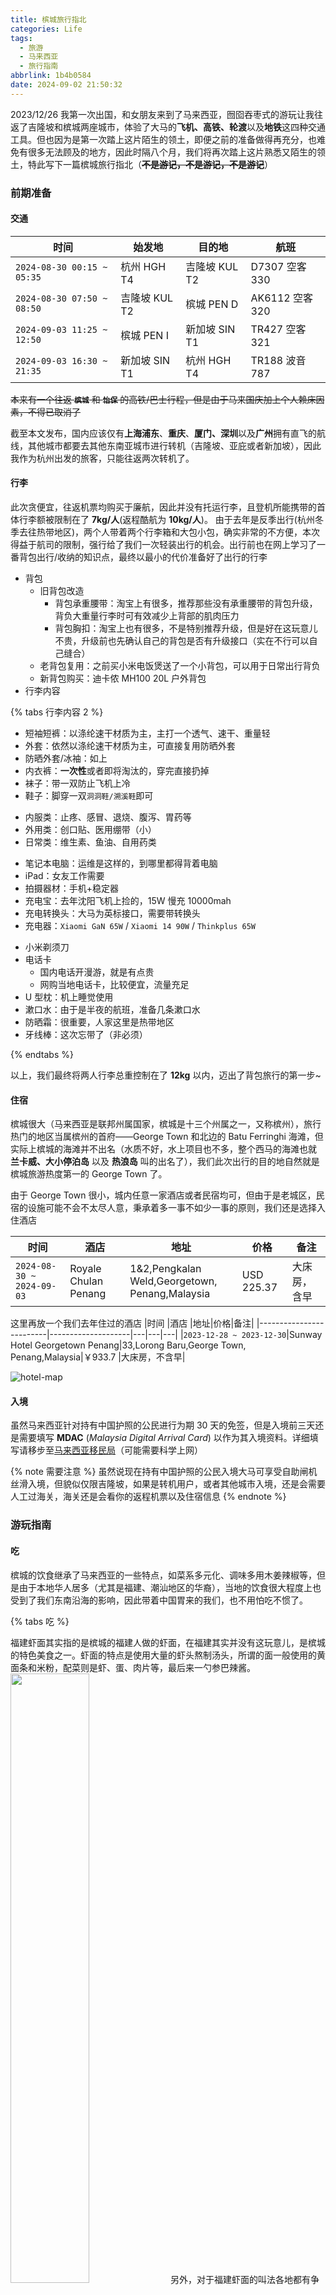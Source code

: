 ```yaml
---
title: 槟城旅行指北
categories: Life
tags:
  - 旅游
  - 马来西亚
  - 旅行指南
abbrlink: 1b4b0584
date: 2024-09-02 21:50:32
---
```

2023/12/26 我第一次出国，和女朋友来到了马来西亚，囫囵吞枣式的游玩让我往返了吉隆坡和槟城两座城市，体验了大马的**飞机、高铁、轮渡**以及**地铁**这四种交通工具。但也因为是第一次踏上这片陌生的领土，即便之前的准备做得再充分，也难免有很多无法顾及的地方，因此时隔八个月，我们将再次踏上这片熟悉又陌生的领土，特此写下一篇槟城旅行指北（~~**不是游记，不是游记，不是游记**~~）
<!--more-->


### 前期准备

#### 交通
|时间                      |始发地       | 目的地       | 航班   |
|--------------------------|-------------|-------------|-------------|
|`2024-08-30 00:15 ~ 05:35`|杭州 HGH T4  |吉隆坡 KUL T2|D7307 空客330 |
|`2024-08-30 07:50 ~ 08:50`|吉隆坡 KUL T2|槟城 PEN D   |AK6112 空客320|
|`2024-09-03 11:25 ~ 12:50`|槟城 PEN I   |新加坡 SIN T1|TR427 空客321 |
|`2024-09-03 16:30 ~ 21:35`|新加坡 SIN T1|杭州 HGH T4  |TR188 波音787 |

~~本来有一个往返 **`槟城`** 和 **`怡保`** 的高铁/巴士行程，但是由于马来国庆加上个人赖床因素，不得已取消了~~

截至本文发布，国内应该仅有**上海浦东**、**重庆**、**厦门、深圳**以及**广州**拥有直飞的航线，其他城市都要去其他东南亚城市进行转机（吉隆坡、亚庇或者新加坡），因此我作为杭州出发的旅客，只能往返两次转机了。

#### 行李
此次贪便宜，往返机票均购买于廉航，因此并没有托运行李，且登机所能携带的首体行李额被限制在了 **7kg/人**(返程酷航为 **10kg/人**)。
由于去年是反季出行(杭州冬季去往热带地区)，两个人带着两个行李箱和大包小包，确实非常的不方便，本次得益于航司的限制，强行给了我们一次轻装出行的机会。出行前也在网上学习了一番背包出行/收纳的知识点，最终以最小的代价准备好了出行的行李

* 背包
  * 旧背包改造
    * 背包承重腰带：淘宝上有很多，推荐那些没有承重腰带的背包升级，背负大重量行李时可有效减少上背部的肌肉压力
    * 背包胸扣：淘宝上也有很多，不是特别推荐升级，但是好在这玩意儿不贵，升级前也先确认自己的背包是否有升级接口（实在不行可以自己缝合）
  * 老背包复用：之前买小米电饭煲送了一个小背包，可以用于日常出行背负
  * 新背包购买：迪卡侬 MH100 20L 户外背包
* 行李内容
  
{% tabs 行李内容 2 %}
<!-- tab 衣物 -->
  * 短袖短裤：以涤纶速干材质为主，主打一个透气、速干、重量轻
  * 外套：依然以涤纶速干材质为主，可直接复用防晒外套
  * 防晒外套/冰袖：如上
  * 内衣裤：**一次性**或者即将淘汰的，穿完直接扔掉
  * 袜子：带一双防止飞机上冷
  * 鞋子：脚穿一双`洞洞鞋/溯溪鞋`即可
<!-- endtab -->

<!-- tab 药物 -->
  * 内服类：止疼、感冒、退烧、腹泻、胃药等
  * 外用类：创口贴、医用绷带（小）
  * 日常类：维生素、鱼油、自用药类
<!-- endtab -->

<!-- tab 电子产品 -->
  * 笔记本电脑：运维是这样的，到哪里都得背着电脑
  * iPad：女友工作需要
  * 拍摄器材：手机+稳定器
  * 充电宝：去年沈阳飞机上捡的，15W 慢充 10000mah
  * 充电转换头：大马为英标接口，需要带转换头
  * 充电器：`Xiaomi GaN 65W` / `Xiaomi 14 90W` / `Thinkplus 65W`
<!-- endtab -->

<!-- tab 日用品 -->
  * 小米剃须刀
  * 电话卡
    * 国内电话开漫游，就是有点贵
    * 网购当地电话卡，比较便宜，流量充足
  * U 型枕：机上睡觉使用
  * 漱口水：由于是半夜的航班，准备几条漱口水
  * 防晒霜：很重要，人家这里是热带地区
  * 牙线棒：这次忘带了（非必须）
<!-- endtab -->
{% endtabs %}


以上，我们最终将两人行李总重控制在了 **12kg** 以内，迈出了背包旅行的第一步~


#### 住宿
槟城很大（马来西亚是联邦州属国家，槟城是十三个州属之一，又称槟州），旅行热门的地区当属槟州的首府——George Town 和北边的 Batu Ferringhi 海滩，但实际上槟城的海滩并不出名（水质不好，水上项目也不多，整个西马的海滩也就 **兰卡威、大小停泊岛** 以及 **热浪岛** 叫的出名了），我们此次出行的目的地自然就是槟城旅游热度第一的 George Town 了。

由于 George Town 很小，城内任意一家酒店或者民宿均可，但由于是老城区，民宿的设施可能不会不太尽人意，秉承着多一事不如少一事的原则，我们还是选择入住酒店

|时间                      |酒店                |地址|价格|备注|
|-------------------------|--------------------|---|---|---|
|`2024-08-30 ~ 2024-09-03`|Royale Chulan Penang|1&2,Pengkalan Weld,Georgetown,<br>Penang,Malaysia|USD 225.37 |大床房，含早|

这里再放一个我们去年住过的酒店
|时间                      |酒店                |地址|价格|备注|
|-------------------------|--------------------|---|---|---|
|`2023-12-28 ~ 2023-12-30`|Sunway Hotel Georgetown Penang|33,Lorong Baru,George Town,<br>Penang,Malaysia|￥933.7 |大床房，不含早|

![hotel-map](https://blogpic.skyhive.tech/pic/hotel-map.png)

#### 入境
虽然马来西亚针对持有中国护照的公民进行为期 30 天的免签，但是入境前三天还是需要填写 **MDAC** (*Malaysia Digital Arrival Card*) 以作为其入境资料。详细填写请移步至[马来西亚移民局](https://imigresen-online.imi.gov.my/mdac/main#:~:text=How%20to%20register%20Malaysia%20Digital%20Arrival)（可能需要科学上网）

{% note 需要注意 %}
虽然说现在持有中国护照的公民入境大马可享受自助闸机丝滑入境，但貌似仅限吉隆坡，如果是转机用户，或者其他城市入境，还是会需要人工过海关，海关还是会看你的返程机票以及住宿信息
{% endnote %}
### 游玩指南

#### 吃
槟城的饮食继承了马来西亚的一些特点，如菜系多元化、调味多用木姜辣椒等，但是由于本地华人居多（尤其是福建、潮汕地区的华裔），当地的饮食很大程度上也受到了我们东南沿海的影响，因此带着中国胃来的我们，也不用怕吃不惯了。

{% tabs 吃 %}
<!-- tab 福建虾面 -->
福建虾面其实指的是槟城的福建人做的虾面，在福建其实并没有这玩意儿，是槟城的特色美食之一。虾面的特点是使用大量的虾头熬制汤头，所谓的面一般使用的黄面条和米粉，配菜则是虾、蛋、肉片等，最后来一勺参巴辣酱。
<img src="https://blogpic.skyhive.tech/pic/Hokkien%20mee.jpg" width="50%">
另外，对于福建虾面的叫法各地都有争议，槟城、吉隆坡以及新加坡都有福建面的叫法，但是做法多有不同，但在槟城街头大多为福建虾面。由于槟城街头的小摊和档口都有福建虾面，这里则不再单独介绍店面。
<!-- endtab -->

<!-- tab 肉骨茶 -->
> "肉骨"如其名，是以带肉的骨配合中药煲成的汤。而"茶"字则是源自当地一位华人餐厅店主的名字"李文地"，因为卖该种肉骨汤且味道上乘，而被顾客称作"肉骨地"，福建话中的"地"与"茶"音近，故后来被称为"肉骨茶"。食材本身并没有茶叶。
> 
> 肉骨茶通常伴白饭或以油条蘸汤来吃。以酱油、碎红椒和蒜蓉一起调味。通常会奉上中式浓茶解油腻。在马来西亚，肉骨茶是一道典型的早点菜式

以上为维基百科的介绍，在马来，**肉骨茶**还有着干锅和汤锅的版本区分，汤锅就是传统的肉骨茶，而干锅则是大火收汁，做得浓油赤酱的版本（相信上海的朋友应该会比较喜欢）。和福建虾面一样，肉骨茶也基本上可以在各大小吃街和大排档找到，不过根据网友所说，好吃的肉骨茶还是在**吉隆坡**和**巴生**。
<img src="https://blogpic.skyhive.tech/pic/Bak%20Kut%20Teh.jpg" width="50%">

<!-- endtab -->

<!-- tab 海南鸡饭 -->
> 海南鸡饭在马来半岛地区的起源一直都存在争议，但如今普遍被奉为新加坡的国菜。新加坡独立后，华人占该国国民比率较高，比起马来西亚，新加坡政府对于当地传统华人美食更为注重，同时运用各种管道为海南鸡饭进行包装及推销，加上其为全球最国际化的城市之一，有足够平台为美食打知名度，也让当地海南鸡饭得以成为世界知名料理

~~除了前面的福建、潮汕菜系外，槟城还有海南菜，而海南鸡饭就是流行在大街小巷的代表菜。~~ 我一直以为海南鸡饭是海南菜，没想到是去了东南亚的海南人做的菜（当然也可能是早期海南菜系的做法，这里就不再争论出处了），在这里先道个歉

基本上任意一个夜市或者大排档都会有海南鸡饭的身影，口味也比较符合中国胃，相较于之前在吉隆坡商场里和飞机上吃过的海南鸡饭，夜市的这份可太好吃了。
<img src="https://blogpic.skyhive.tech/pic/Hainanese%20Chicken%20Rice.jpg" width="50%">
在槟城的小摊或者档口，海南鸡饭除了白鸡之外，还有我上面吃的烧鸡，所以大家不要喷我吃的不正宗（狗头保命）

<!-- endtab -->

<!-- tab 沙爹 -->
> **沙爹（马来语：Sapi）**是马来西亚槟城地区一种常见的特色小吃，属于马来菜系。

所谓**沙爹**，就是马来的烧烤。和国内烧烤不同的是，沙爹的调味以甜辣为主，香辛料比较单一，不会像国内烧烤有复杂的口感和味道，初次是会有不一样多个感觉，吃多了还是觉得中国的烧烤才是最屌的。
<img src="https://blogpic.skyhive.tech/pic/Sapi.jpg" width="50%">
不过需要多说一句，虽然你在槟城也能见到一些 **`中国烧烤`** 的摊子，但是口味还是被马来本土化过的，和国内烧烤还是有着很大差异，尝个新鲜是没问题的~
<img src="https://blogpic.skyhive.tech/pic/Chinese%20BBQ.jpg" width="50%">

<!-- endtab -->

<!-- tab 炒粉/粿条/蚵仔煎-->
和福建虾面、海南鸡饭这种街头随处可见的中式小吃一样，我们在任意的大排档都能见到**炒河粉**、**炒粿条/粿角**以及**蚵仔煎**的身影，而且这些潮汕小吃也确实深受马来人的喜爱，甚至我们一度见到有些摊位排队爆满，永远是大排长龙，无法近身
<img src="https://blogpic.skyhive.tech/pic/Oyster%20Omelette.jpg" width="50%">
<!-- endtab -->

<!-- tab 中餐炒菜 -->
当年华人下南洋，很多都留在了槟城，至今槟城貌似也是马来华人占比最多的地区，因此在槟城也有很多华人餐馆。但是菜系大多以福建、广东、海南地区为主，并且融合了一些马来本地的特色，这些参观大多活跃在大众点评、小红书、抖音等网络平台上，喜欢网上冲浪的同学可以自行探索，这里就不过多推荐

这里提一个我们去过两次的海鲜餐馆 —— `记得来三定`，老板活跃在小红书，是槟城比较火的餐馆之一，价格不算便宜，但是味道还不错
<img src="https://blogpic.skyhive.tech/pic/sanding%20seafood.jpg" width="50%">
本次菜单：

* 海蟹 x2（甘香）- 84RM
* 姜葱虾姑(小份) - 18RM
* 啤汁排骨(小份) - 18RM
* 印尼咖喱虾 x6 - 36RM

以上折后共消费 148RM (根据当时汇率为 ￥244.84)
  
<!-- endtab -->

<!-- tab 椰浆饭 -->
最后不得不提一下 **`椰浆饭`**，辣死你妈（Nasi Lemak） —— 马来西亚国菜，这玩意儿我是真的吃不惯，一是不习惯用椰浆煮出来的米饭的口感，二是不喜欢其中姜的调味，但是口味这个东西因人而异，所以还是建议大家尝试一下，毕竟是人家的国菜，总有站得住脚的地方~
<img src="https://blogpic.skyhive.tech/pic/Nasi%20Lemak-1.jpg" width="50%">

这里推荐一个档口 —— `Ali Nasi Lemak Daun Pisang`，其中的椰浆饭连续荣获 2023 和 2024 年度的米其林提名，最重要的是价格是真便宜，最低 2RM（￥3.2） 就能吃一份。此外，这个档口是开在一家大排档的门口，前面说到的福建虾面也是在这里吃的
这个虽然看着很寡淡，但仅售 2RM，还要什么自行车
<img src="https://blogpic.skyhive.tech/pic/Nasi%20Lemak-2.jpg" width="50%">
<!-- endtab -->

{% endtabs %}

当然除此之外，槟城还有很多美食没有在这里介绍，除了中式的粿条汤、肉卷、云吞面之外，还有一些印度菜（印度人是马来除了马来人和华人外的第三大人种）和泰国菜，以及马来本土菜系——娘惹菜，所以槟城真的是当之无愧的美食之都，喜欢吃吃吃的朋友真的不容错过。

{% gallery %}
![food-1](https://blogpic.skyhive.tech/pic/food-1.jpg)
![food-2](https://blogpic.skyhive.tech/pic/food-2.jpg)
![food-3](https://blogpic.skyhive.tech/pic/food-3.jpg)
{% endgallery %}

最后给大家推荐一些小吃街：
* Jelutong Night Market：日落洞周五夜市，顾名思义，只有周五才开，别跑空了
* Batu Ferringhi Night Market：如果你晚上住在 Batu Ferringhi，可以去逛一逛，小吃摊多到爆炸，还有两个大排档
* Macallum Street Night Market：五条路夜市，离日落洞和姓氏桥那里的小吃街不远，如果你精力足够的话，可以一直吃
* 姓氏桥：其实这不是个夜市，沿着姓氏桥的大马路，街边全都是小吃摊和大排档
* Gurney Drive Hawker Centre：新关仔角小吃街，这个没去过，据说很有名
* Sunway Hotel 楼下：对的，酒店楼下就是小吃街，上面和下面的一些图片就出自这里，甚至还有下面的猫山王、竹脚以及红虾

#### 喝
{% tabs 喝 %}
说到喝的，就不得提到这里的**`叫水`**文化。当你在一家大排档坐下，会有专门的人来找你点饮品，因为你会发现各大档口中只有这一家是卖饮品的，并且你如果拒绝购买的话，他会收你餐位费（这是网上听来的，我没有尝试过）
<!-- tab 白咖啡 -->
> 白咖啡源于英国统治马来半岛的英属马来亚时期，当时英国雇用当地人做管家及佣人，英国雇主想喝没有加奶的咖啡时，便叫佣人送上黑咖啡，当要喝加奶的咖啡时，便叫佣人送上白咖啡。当时有一位叫曹运廷的当地华人，人称*白叔*，在怡保为英国人家庭当管家，但后来因为爆发二次大战，英国人迁离马来西亚，他便失业了。曹运廷便在怡保推木头车摆卖咖啡维生，他为了迎合当地人的口味，于是在炒咖啡豆时加入焦糖一起炒，使炒出来的咖啡豆有与别不同的风味，而冲调时再加入糖和炼乳，并以**白咖啡**为名售卖，辗转便成为当地的地道咖啡饮料。

以上均为维基百科的说法，诸如此类的传说还有很多，但是白咖啡的招牌确实弥漫在槟城各地，口感和奶咖一样，但是会甜很多~
图右为白咖啡，具体价格忘了，基本上都是在 5RM 左右
<img src="https://blogpic.skyhive.tech/pic/Coffee.jpg" width="50%">
<!-- endtab -->

<!-- tab 果汁 -->
水果，尤其是热带水果，在东南亚都是比较廉价的东西（相较于国内），你可以在各个小摊、档口看到有各种各样的鲜榨果汁、奶茶等饮品。西瓜、橙汁、芒果、菠萝甚至甘蔗等鲜榨果汁，便宜的一份都在 5RM(￥8) 左右。之前在小摊上买了一份甘蔗汁，仅需 3RM(￥5)，对比国内价格真的是香的不行

左边是中杯菠萝汁（10RM），右边是大杯菠萝汁(12RM)
<img src="https://blogpic.skyhive.tech/pic/pineapple%20juice.jpg" width="50%">
<!-- endtab -->

<!-- tab 煎蕊 -->
**煎蕊（Cendol）** 是一种源自东南亚的传统甜点，尤其在马来西亚、新加坡、印度尼西亚和泰国非常受欢迎。它的主要成分包括绿色条状的米粉（通常是用香兰叶汁染色的）、椰奶、棕榈糖浆和刨冰，除此之外可以加入各种水果组合成不够的口味，既然来到马来了，那得尝一尝**榴莲煎蕊**了~~
<img src="https://blogpic.skyhive.tech/pic/Cendol.jpg" width="50%">
<!-- endtab -->

{% endtabs %}
#### 玩

{% tabs 玩 %}
<!-- tab 升旗山 -->
> 升旗山的名字来源于18世纪末，当时英国东印度公司的官员们会在山顶升起旗帜，以示对槟城的控制。山顶的旗杆成为了地标，因此得名**升旗山**

升旗山又名槟榔山（Penang Hill），最高海拔不到 900米，可徒步攀爬也可乘坐缆车上山。缆车分普通通道和快速通道，如果是节假日建议买快速通道（排队一个多小时真的很难顶）；快速通道一个人*80RM*，普通通道一个人*30RM*。

山上风景很好，是天然的热带雨林，在山顶既能领略到生物多样性，也能纵览槟城全景。另外根据初中地理所学，山顶具有 900M 的海拔，气温会比山脚要低 5-6℃，所以在山顶漫步还是很凉快的~
![Penang Hill](https://blogpic.skyhive.tech/pic/Penang%20Hill.jpg)
升旗山本身没有门票，但是山上有很多游玩项目，如生态园、缆车、游客车等均是收费活动，如果实在囊中羞涩可在山顶小径漫步，寻找野生的猴哥🐒和龟酱🐢，领略大自然的魅力

<!-- endtab -->

<!-- tab 壁画街 -->
壁画是槟城独特的街头艺术，除了 George Town 外，在其他地区（落日洞、北海）也都有各自的壁画街，网上炒的比较火的壁画是 2012 年槟城州政府找的立陶宛艺术家 [Ernest Zacharevic](https://www.ernestzacharevic.com/about) 来画的**姐弟共骑**，算是网红打卡地，但个人觉得如果游客太多的话倒也没有必要去凑热闹，城里其他随处可见的壁画也都值得欣赏，这里放两张随手拍
{% gallery %}
![street art-1](https://blogpic.skyhive.tech/pic/street-art-1-fix.jpg)
![street art-2](https://blogpic.skyhive.tech/pic/street-art-2.jpg)
{% endgallery %}
<!-- endtab -->

<!-- tab 姓氏桥 -->
>槟城姓氏桥（Clan Jetties of Penang）位于马来西亚槟城乔治市的海岸线上，是一组由木桩支撑的水上村落。这些村落主要由华人移民建造，每个村落都以一个特定的姓氏命名，如姓周桥、姓林桥、姓陈桥等

现在姓氏桥已经被打造的足够商业化了，尤其是姓周桥，上去发现全是小商贩卖各种景区玩意儿，和国内商业街如出一辙。并且桥下的滩涂非常的脏乱差，并不是很推荐去，打个卡就可以赶紧撤了（~~沿着姓氏桥外延的马路上全是好吃的档口，这才是你该去的地方~~）

相较于火爆的姓周桥，其他没有被商业改造的如姓杨桥，却更有一番风味~
<img src="https://blogpic.skyhive.tech/pic/Jetty%20Yang.jpg" width="50%">
<!-- endtab -->

<!-- tab 海滩 -->
上文说过槟城的海滩水质很差，没有海岛的那种清澈见底的感觉，因此你最好不要把它当作一个海岛来看待。在 Batu Ferringhi，你更能体验到的是海滩上的篝火晚会，绝美的落日，以及海滩边上的大排档（bushi）。
<img src="https://blogpic.skyhive.tech/pic/Batu%20Ferringhi.jpg" width="50%">
如果你是一个海岛爱好者，我不建议你来，如果你是一个爱凑热闹不怕浪费时间的人，你可以来这里的海滩看一看，毕竟来了北边的海滩再想打车回 George Town，会比较麻烦，尤其是节假日。

<!-- endtab -->

<!-- tab 其他 -->
其他就是一些分布在城里的各种展馆了，比如：
* 颠倒博物馆：国内有很多这种，进去之后会有工作人员帮你拍照，不是很推荐（有点贵）
* 美食狂想馆：介绍马来饮食文化的，想深入了解的可以参观
* 娘惹博物馆：又名侨生博物馆/峇峇娘惹文物馆，前身是富豪郑景贵的豪华传统宅院
* 龙山堂邱祠：邱公司（祠）是马来西亚最大型的华人会馆，也是 George Town 内其中一座主要历史建筑
* 孙中山博物馆：位于马来西亚槟城打铜仔街 120 号，为一家以纪念孙中山革命事迹的历史博物馆
* 张弼士故居：和上面提到的娘惹博物馆并称两大豪宅
* Penang State Museum and Art Gallery：艺术馆，建议用有艺术底蕴的同学去观赏
* 鬼怪博物馆：曾路过多次，但由于胆子比较小，只是在门口拍了拍照

……

<!-- endtab -->
{% endtabs %}

#### 行

{% tabs 交通出行 %}
<!-- tab 打车 -->
在马来打车非常方便，手机下载 Grab 然后绑定支付宝即可，用起来和国内的滴滴一样。

不过 Grab 有一点比较好的是，他是预付费，当你在打车时系统会提前算好路线并生成对应的费用，Grab 在匹配到司机后就会将对应的费用扣除至平台，如果你订单结束，系统会将费用结算给司机，如果你取消订单，系统则会将费用原路退回，**你不用担心司机会因为绕路而多收你费用**

不过由于 George Town 属于老城区，并且马来西亚的交通属实很烂，短距离就不建议打车了，能走走就走走吧~
<!-- endtab -->

<!-- tab 公交 -->
暂时还未体验，但据说有免费巴士可以乘坐
<!-- endtab -->

<!-- tab 轮渡 -->
如果你是乘坐高铁或者巴士来到槟城，那么你大概率会在一个叫做 **Butterworth** 的地方下车，这里又叫做 **Penang Sentral**，是槟城州的高铁站以及客运中心。不过这个叫做 Butterworth 的地方和 George Town 的地方隔着一条槟威海峡，陆地通过一条跨海大桥相连。George Town 往返 ButterWorth 是可以乘坐轮渡的，相比于驾车穿梭跨海大桥相比，乘坐轮渡无疑是一个比较经济的选择。码头有固定的发船时间，到点开船，大家可以根据时刻表合理安排自己的出行时间，外国人乘坐轮渡一次只要 2RM(￥3.2)。
{% gallery %}
![station map](https://blogpic.skyhive.tech/pic/station%20map.png)
![Ferry](https://blogpic.skyhive.tech/pic/FERRY.jpg)
{% endgallery %}
轮渡单次行程约 10min，如果你出行时间掐的够准，说不定比驾车要省时间 ~

这里附一张时间表
<img src="https://blogpic.skyhive.tech/pic/Ferry%20Schedule.jpg" width="50%">

{% endtabs %}

#### 榴莲
嘿嘿，最后还是来说一说榴莲吧。大马的榴莲有着如下特点：
* 树孰自然掉落，所以吃到的榴莲都绝对新鲜
* 注册品种多达 200+，在大马不同地区都能吃到不同的榴莲
* 由于是树熟掉落，果肉发酵足够，榴莲味会比较浓郁，口感会比较丝滑
* 价格相对便宜

另外，除了已注册的名种之外，还有一种深受当地人喜爱的榴莲——甘榜榴莲(Durian Kampung)。Kampung 在马来语中是乡村的意思，因此甘榜其实就是乡村榴莲、土榴莲的意思，开这些榴莲才是真正的赌博，但是由于价格便宜，一颗才 10-20 人民币，因此即使开到品质不好的，也不会特别亏。

下图为马来 2018 年各榴莲品种登记数量占比图，甘榜还是占了很大一部分。另外现在有很多种植户以现有的的甘榜树为砧木，通过嫁接方式来种植更好品质的榴莲品种（比如猫山王）
![durian info](https://blogpic.skyhive.tech/pic/Malaysia%20durain%20info.png)

下面我就简单介绍一下这四天我们吃过的榴莲，按照下图的顺序，以此为：
* 甘榜榴莲：这一颗是我们落地后吃的第一个榴莲，味苦没有回甘，对新手及其不友好，好在价格便宜，仅售 12RM（￥20）
* 黑金：据说黑金是高品质猫山王，这一颗吃起来口感绵密，甚至会有一些糊嗓子，味道是先甜后苦，最后再回甘，层次分明
* 猫山王：大名鼎鼎的品种，这是一颗新树果，核小味甜，榴莲风味十足，口感细腻，名副其实
* 竹脚：这是一颗干包的竹脚，口感脆甜，甜中带有微苦
* 黑刺：曾经干翻猫山王的榴莲王者，奶油般的口感，入口即化，也是先甜后苦，榴莲风味非常浓郁
* 红虾：这一颗不知道为啥果肉偏白，从皱皮的程度看还是颗老树果，甜中带苦，但是苦味程度是让人可以接受的，口感也很绵密

{% gallery %}
![kampung](https://blogpic.skyhive.tech/pic/Kampung.jpg)
![黑金](https://blogpic.skyhive.tech/pic/Black%20Gold.jpg)
![猫山王](https://blogpic.skyhive.tech/pic/Musong%20King.jpg)
![竹脚](https://blogpic.skyhive.tech/pic/Bamboo.jpg)
![黑刺](https://blogpic.skyhive.tech/pic/Black%20Thorn.jpg)
![红虾](https://blogpic.skyhive.tech/pic/Udong%20Merah.jpg)
{% endgallery %}

其实我们在吃黑刺的时候，因为实在吃不下了，就给隔壁桌分了两小房果肉，对方用一块 D2 的果肉给我们做了回礼。这块 D2 湿包严重缺一点也不苦，全是甜味，吃起来就像是榴莲冰激凌~
<img src="https://blogpic.skyhive.tech/pic/D2.jpg" width="50%">

由于我们来的时间已经比较晚了，槟城的榴莲季已经结束，很多品种在榴莲档口都没有的买了，只有全年供应的猫山王和黑刺，以及少量的其他品种。如果想要赶上榴莲季来吃榴莲的，需要在每年的 6、7 两个月来到槟城，然后去**浮罗山背**（Balik Pulau）的榴莲园吃榴莲。浮罗山背又称榴莲山，山上都是榴莲树，去榴莲园里可以吃到最便宜的最新鲜的榴莲，或者有信心的同学也可以去自助榴莲档口，这里的榴莲都是当天掉落的鲜果（树熟掉落后仅能存放 2-3 天，因此大马这里档口的榴莲都是当天从果园运来的）

这里推荐两个吃过的榴莲档口，都在 George Town：
* Durian Legend：15, Lebuh Carnarvon, George Town, 10100 George Town, Pulau Pinang, Malaysia
* Durain Central Macalister：63 Macalister Road, George Town, 10400 George Town, Pulau Pinang, Malaysia

当然你也可以给 grab 司机一点钱，让他带你去好吃划算的榴莲档口探索~

### 算账
回国后，我们算了一下本次旅游的所有消费，即机票、住宿、保险、吃、喝、玩、打车等所有开销，两个人合计不到 9000 人民币。简单复盘了一下，理论上可以将成本压缩到 8000 以内的，但是出来玩还是不要给自己加太多的限制，开心就好~

明年，希望能够带上更多的榴莲爱好者，再次征战~~